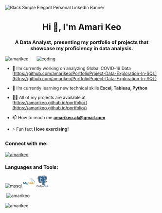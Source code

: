 ![Black Simple Elegant Personal LinkedIn Banner](https://user-images.githubusercontent.com/129122755/234960104-d270aa72-9997-44d1-ae4c-7c6121396ddc.png)



<h1 align="center">Hi 👋, I'm Amari Keo</h1>
<h3 align="center">A Data Analyst, presenting my portfolio of projects that showcase my proficiency in data analysis.</h3>
<img align="right" alt="coding" width="400" src= https://camo.githubusercontent.com/c1dcb74cc1c1835b1d716f5051499a2814c683c806b15f04b0eba492863703e9/68747470733a2f2f63646e2e6472696262626c652e636f6d2f75736572732f3733303730332f73637265656e73686f74732f363538313234332f6176656e746f2e676966>
<p align="left"> <img src="https://komarev.com/ghpvc/?username=amarikeo&label=Profile%20views&color=0e75b6&style=flat" alt="amarikeo" /> </p>

- 🔭 I’m currently working on analyzing Global COVID-19 Data [https://github.com/amarikeo/PortfolioProject-Data-Exploration-In-SQL](https://github.com/amarikeo/PortfolioProject-Data-Exploration-In-SQL)

- 🌱 I’m currently learning new technical skills **Excel, Tableau, Python**

- 👨‍💻 All of my projects are available at [https://amarikeo.github.io/portfolio/](https://amarikeo.github.io/portfolio/)

- 📫 How to reach me **amarikeo.ak@gmail.com**

- ⚡ Fun fact **I love exercising!**

<h3 align="left">Connect with me:</h3>
<p align="left">
<a href="https://linkedin.com/in/amarikeo" target="blank"><img align="center" src="https://raw.githubusercontent.com/rahuldkjain/github-profile-readme-generator/master/src/images/icons/Social/linked-in-alt.svg" alt="amarikeo" height="30" width="40" /></a>
</p>

<h3 align="left">Languages and Tools:</h3>
<p align="left"> <a href="https://www.microsoft.com/en-us/sql-server" target="_blank" rel="noreferrer"> <img src="https://www.svgrepo.com/show/303229/microsoft-sql-server-logo.svg" alt="mssql" width="40" height="40"/> </a> <a href="https://www.mysql.com/" target="_blank" rel="noreferrer"> <img src="https://raw.githubusercontent.com/devicons/devicon/master/icons/mysql/mysql-original-wordmark.svg" alt="mysql" width="40" height="40"/> </a> <a href="https://www.postgresql.org" target="_blank" rel="noreferrer"> <img src="https://raw.githubusercontent.com/devicons/devicon/master/icons/postgresql/postgresql-original-wordmark.svg" alt="postgresql" width="40" height="40"/> </a> </p>


<p>&nbsp;<img align="center" src="https://github-readme-stats.vercel.app/api?username=amarikeo&show_icons=true&locale=en" alt="amarikeo" /></p>

<p><img align="center" src="https://github-readme-streak-stats.herokuapp.com/?user=amarikeo&" alt="amarikeo" /></p>
